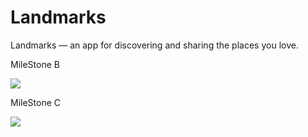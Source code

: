 # Landmarks
Landmarks — an app for discovering and sharing the places you love.



MileStone B

<img src="http://g.recordit.co/jb01SCoR4A.gif" />


MileStone C

<img src="http://g.recordit.co/apYtuZHubH.gif" />
